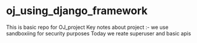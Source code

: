 # oj_using_django_framework
This is basic repo for OJ_project
Key notes about project :-
we use sandboxiing for security purposes
Today we reate superuser and basic apis

